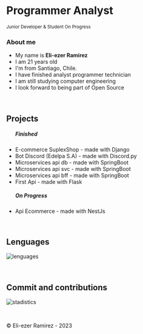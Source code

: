 <h1>Programmer Analyst</h1>
<sub> Junior Developer & Student On Progress</sub>



<h3>About me</h3>
<ul> 
    <li>My name is <strong>Eli-ezer Ramirez</strong></li> 
    <li>I am 21 years old</li>
    <li>I'm from Santiago, Chile.</li>
    <li>I have finished analyst programmer technician</li>
    <li>I am still studying computer engineering</li>
    <li>I look forward to being part of Open Source</li>     
</ul>


</br>

## Projects
<ul>
    <h5>Finished</h5>
    <li>E-commerce SuplexShop - made with Django</li>
    <li>Bot Discord (Edelpa S.A) - made with Discord.py</li>
    <li>Microservices api db - made with SpringBoot</li>
    <li>Microservices api svc - made with SpringBoot</li>
    <li>Microservices api bff - made with SpringBoot</li>
    <li>First Api - made with Flask</li>
</ul>

<ul>
    <h5>On Progress</h5>
    <li>Api Ecommerce - made with NestJs</li>
</ul>

</br>

## Lenguages

![lenguages](http://github-profile-summary-cards.vercel.app/api/cards/most-commit-language?username=EliezerRamirezRuiz&theme=github_dark)

</br>

## Commit and contributions

![stadistics](http://github-profile-summary-cards.vercel.app/api/cards/profile-details?username=EliezerRamirezRuiz&theme=github_dark)


</br>

©️ Eli-ezer Ramirez - 2023

